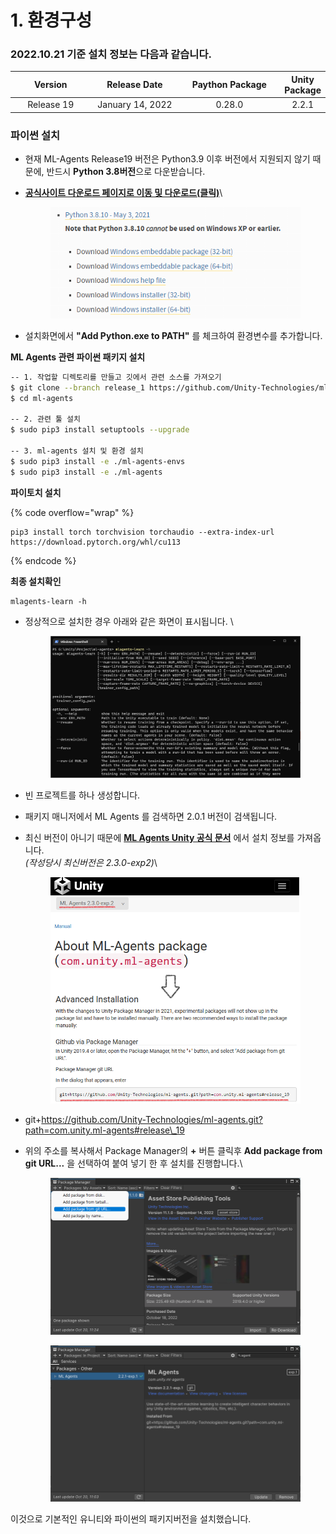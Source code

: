 # 1. 환경구성

### 2022.10.21 기준 설치 정보는 다음과 같습니다.

<table><thead><tr><th width="164" align="center">Version</th><th width="185" align="center">Release Date</th><th width="219" align="center">Paython Package</th><th align="center">Unity Package</th></tr></thead><tbody><tr><td align="center">Release 19</td><td align="center">January 14, 2022</td><td align="center">0.28.0</td><td align="center">2.2.1</td></tr></tbody></table>

### 파이썬 설치

* 현재 ML-Agents Release19 버전은 Python3.9 이후 버전에서 지원되지 않기 때문에, 반드시 **Python 3.8버전**으로 다운받습니다.
*   [**공식사이트 다운로드 페이지로 이동 및 다운로드(클릭)**](https://www.python.org/downloads/windows/)\


    <figure><img src="../../.gitbook/assets/python (2).png" alt=""><figcaption></figcaption></figure>
* 설치화면에서 **"Add Python.exe to PATH"** 를 체크하여 환경변수를 추가합니다.

**ML Agents 관련 파이썬 패키지 설치**

```sh
-- 1. 작업할 디렉토리를 만들고 깃에서 관련 소스를 가져오기
$ git clone --branch release_1 https://github.com/Unity-Technologies/ml-agents.git
$ cd ml-agents

-- 2. 관련 툴 설치
$ sudo pip3 install setuptools --upgrade

-- 3. ml-agents 설치 및 환경 설치
$ sudo pip3 install -e ./ml-agents-envs
$ sudo pip3 install -e ./ml-agents
```

**파이토치 설치**

{% code overflow="wrap" %}
```
pip3 install torch torchvision torchaudio --extra-index-url https://download.pytorch.org/whl/cu113
```
{% endcode %}

**최종 설치확인**

```
mlagents-learn -h
```

*   정상적으로 설치한 경우 아래와 같은 화면이 표시됩니다. \


    <figure><img src="../../.gitbook/assets/complete.png" alt=""><figcaption></figcaption></figure>
* 빈 프로젝트를 하나 생성합니다.
* 패키지 매니저에서 ML Agents 를 검색하면 2.0.1 버전이 검색됩니다.
*   최신 버전이 아니기 때문에 [**ML Agents Unity 공식 문서**](https://docs.unity3d.com/Packages/com.unity.ml-agents@2.3/manual/index.html) 에서 설치 정보를 가져옵니다.\
    _(작성당시 최신버전은 2.3.0-exp2)_\


    <figure><img src="../../.gitbook/assets/unitydoc.png" alt="" width="520"><figcaption></figcaption></figure>
* git+https://github.com/Unity-Technologies/ml-agents.git?path=com.unity.ml-agents#release\_19
*   위의 주소를 복사해서 Package Manager의 **+** 버튼 클릭후 **Add package from git URL...** 을 선택하여 붙여 넣기 한 후 설치를 진행합니다.\


    <figure><img src="../../.gitbook/assets/addgit.png" alt="" width="563"><figcaption></figcaption></figure>



    <figure><img src="../../.gitbook/assets/gitAddedmlagent.png" alt="" width="563"><figcaption></figcaption></figure>

&#x20;





이것으로 기본적인 유니티와 파이썬의 패키지버전을 설치했습니다.
